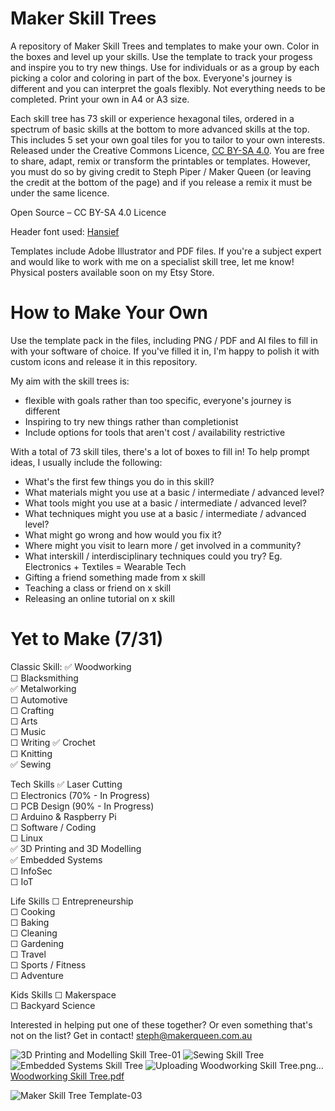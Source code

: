 # Maker Skill Trees

A repository of Maker Skill Trees and templates to make your own.  Color in the boxes and level up your skills.  Use the template to track your progess and inspire you to try new things.  Use for individuals or as a group by each picking a color and coloring in part of the box.  Everyone's journey is different and you can interpret the goals flexibly.  Not everything needs to be completed.  Print your own in A4 or A3 size.

Each skill tree has 73 skill or experience hexagonal tiles, ordered in a spectrum of basic skills at the bottom to more advanced skills at the top.  This includes 5 set your own goal tiles for you to tailor to your own interests. Released under the Creative Commons Licence, [CC BY-SA 4.0](https://creativecommons.org/licenses/by-sa/4.0/).  You are free to share, adapt, remix or transform the printables or templates.  However, you must do so by giving credit to Steph Piper / Maker Queen (or leaving the credit at the bottom of the page) and if you release a remix it must be under the same licence.  

Open Source – CC BY-SA 4.0 Licence

Header font used: [Hansief](https://www.dafont.com/hansief.font) 

Templates include Adobe Illustrator and PDF files.  If you're a subject expert and would like to work with me on a specialist skill tree, let me know! 
Physical posters available soon on my Etsy Store. 

# How to Make Your Own

Use the template pack in the files, including PNG / PDF and AI files to fill in with your software of choice.  If you've filled it in, I'm happy to polish it with custom icons and release it in this repository.   

My aim with the skill trees is: 
- flexible with goals rather than too specific, everyone's journey is different
- Inspiring to try new things rather than completionist
- Include options for tools that aren't cost / availability restrictive

With a total of 73 skill tiles, there's a lot of boxes to fill in!  To help prompt ideas, I usually include the following:
- What's the first few things you do in this skill?
- What materials might you use at a basic / intermediate / advanced level?
- What tools might you use at a basic / intermediate / advanced level?
- What techniques might you use at a basic / intermediate / advanced level?
- What might go wrong and how would you fix it?
- Where might you visit to learn more / get involved in a community?
- What interskill / interdisciplinary techniques could you try? Eg. Electronics + Textiles = Wearable Tech
- Gifting a friend something made from x skill
- Teaching a class or friend on x skill
- Releasing an online tutorial on x skill

# Yet to Make (7/31)
Classic Skill: 
✅ Woodworking                    
☐ Blacksmithing                   
✅ Metalworking                      
☐ Automotive         
☐ Crafting               
☐ Arts            
☐ Music  
☐ Writing
✅ Crochet                                       
☐ Knitting                                    
✅ Sewing        

Tech Skills
✅ Laser Cutting         
☐ Electronics   (70% - In Progress)     
☐ PCB Design (90% - In Progress)          
☐ Arduino & Raspberry Pi                            
☐ Software / Coding           
☐ Linux         
✅ 3D Printing and 3D Modelling  
✅ Embedded Systems                          
☐ InfoSec                  
☐ IoT       

Life Skills
☐ Entrepreneurship                
☐ Cooking               
☐ Baking              
☐ Cleaning                
☐ Gardening          
☐ Travel                
☐ Sports / Fitness          
☐ Adventure       

Kids Skills
☐ Makerspace             
☐ Backyard Science            

Interested in helping put one of these together? Or even something that's not on the list? Get in contact! steph@makerqueen.com.au

![3D Printing and Modelling Skill Tree-01](https://user-images.githubusercontent.com/7828884/231409186-3eaf85e9-bad5-496f-b8cd-5faec0799b0a.png)
![Sewing Skill Tree](https://github.com/sjpiper145/MakerSkillTree/assets/7828884/535b6849-a0cc-43a8-8f78-9597619b932d)
![Embedded Systems Skill Tree](https://github.com/sjpiper145/MakerSkillTree/assets/7828884/7799973f-a3dc-4fa7-9c9c-76d06f4bb6bf)
![Uploading Woodworking Skill Tree.png…]()[Woodworking Skill Tree.pdf](https://github.com/sjpiper145/MakerSkillTree/files/12063223/Woodworking.Skill.Tree.pdf)

![Maker Skill Tree Template-03](https://user-images.githubusercontent.com/7828884/231409304-f94e953d-bd8e-4346-8aff-6ce34c96b5bc.png)
